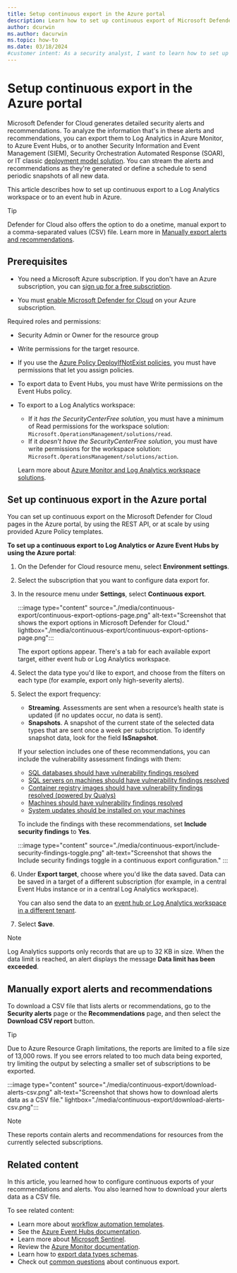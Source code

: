 ```yaml
---
title: Setup continuous export in the Azure portal
description: Learn how to set up continuous export of Microsoft Defender for Cloud security alerts and recommendations.
author: dcurwin
ms.author: dacurwin
ms.topic: how-to
ms.date: 03/18/2024
#customer intent: As a security analyst, I want to learn how to set up continuous export of alerts and recommendations in Microsoft Defender for Cloud so that I can analyze the data in Log Analytics or Azure Event Hubs.
---
```


# Setup continuous export in the Azure portal

Microsoft Defender for Cloud generates detailed security alerts and recommendations. To analyze the information that's in these alerts and recommendations, you can export them to Log Analytics in Azure Monitor, to Azure Event Hubs, or to another Security Information and Event Management (SIEM), Security Orchestration Automated Response (SOAR), or IT classic [deployment model solution](export-to-siem.md). You can stream the alerts and recommendations as they're generated or define a schedule to send periodic snapshots of all new data.

This article describes how to set up continuous export to a Log Analytics workspace or to an event hub in Azure.

> [!TIP]
> Defender for Cloud also offers the option to do a onetime, manual export to a comma-separated values (CSV) file. Learn more in [Manually export alerts and recommendations](#manually-export-alerts-and-recommendations).

## Prerequisites

- You need a Microsoft Azure subscription. If you don't have an Azure subscription, you can [sign up for a free subscription](https://azure.microsoft.com/pricing/free-trial/).

- You must [enable Microsoft Defender for Cloud](get-started.md#enable-defender-for-cloud-on-your-azure-subscription) on your Azure subscription.

Required roles and permissions:
- Security Admin or Owner for the resource group
- Write permissions for the target resource.
- If you use the [Azure Policy DeployIfNotExist policies](#set-up-continuous-export-at-scale-by-using-provided-policies), you must have permissions that let you assign policies.
- To export data to Event Hubs, you must have Write permissions on the Event Hubs policy.
- To export to a Log Analytics workspace: 
    - If it *has the SecurityCenterFree solution*, you must have a minimum of Read permissions for the workspace solution: `Microsoft.OperationsManagement/solutions/read`.
    - If it *doesn't have the SecurityCenterFree solution*, you must have write permissions for the workspace solution: `Microsoft.OperationsManagement/solutions/action`.
    
    Learn more about [Azure Monitor and Log Analytics workspace solutions](/previous-versions/azure/azure-monitor/insights/solutions).

## Set up continuous export in the Azure portal

You can set up continuous export on the Microsoft Defender for Cloud pages in the Azure portal, by using the REST API, or at scale by using provided Azure Policy templates.

**To set up a continuous export to Log Analytics or Azure Event Hubs by using the Azure portal**:

1. On the Defender for Cloud resource menu, select **Environment settings**.

1. Select the subscription that you want to configure data export for.

1. In the resource menu under **Settings**, select **Continuous export**.

    :::image type="content" source="./media/continuous-export/continuous-export-options-page.png" alt-text="Screenshot that shows the export options in Microsoft Defender for Cloud." lightbox="./media/continuous-export/continuous-export-options-page.png":::

    The export options appear. There's a tab for each available export target, either event hub or Log Analytics workspace.

1. Select the data type you'd like to export, and choose from the filters on each type (for example, export only high-severity alerts).

1. Select the export frequency:

    - **Streaming**. Assessments are sent when a resource’s health state is updated (if no updates occur, no data is sent).
    - **Snapshots**. A snapshot of the current state of the selected data types that are sent once a week per subscription. To identify snapshot data, look for the field **IsSnapshot**.

    If your selection includes one of these recommendations, you can include the vulnerability assessment findings with them:

    - [SQL databases should have vulnerability findings resolved](https://portal.azure.com/#blade/Microsoft_Azure_Security/RecommendationsBlade/assessmentKey/82e20e14-edc5-4373-bfc4-f13121257c37)
    - [SQL servers on machines should have vulnerability findings resolved](https://portal.azure.com/#blade/Microsoft_Azure_Security/RecommendationsBlade/assessmentKey/f97aa83c-9b63-4f9a-99f6-b22c4398f936)
    - [Container registry images should have vulnerability findings resolved (powered by Qualys)](https://portal.azure.com/#blade/Microsoft_Azure_Security/RecommendationsBlade/assessmentKey/dbd0cb49-b563-45e7-9724-889e799fa648)
    - [Machines should have vulnerability findings resolved](https://portal.azure.com/#blade/Microsoft_Azure_Security/RecommendationsBlade/assessmentKey/1195afff-c881-495e-9bc5-1486211ae03f)
    - [System updates should be installed on your machines](https://portal.azure.com/#blade/Microsoft_Azure_Security/RecommendationsBlade/assessmentKey/4ab6e3c5-74dd-8b35-9ab9-f61b30875b27)

    To include the findings with these recommendations, set **Include security findings** to **Yes**.

    :::image type="content" source="./media/continuous-export/include-security-findings-toggle.png" alt-text="Screenshot that shows the Include security findings toggle in a continuous export configuration." :::

1. Under **Export target**, choose where you'd like the data saved. Data can be saved in a target of a different subscription (for example, in a central Event Hubs instance or in a central Log Analytics workspace).

    You can also send the data to an [event hub or Log Analytics workspace in a different tenant](#export-data-to-an-event-hub-or-log-analytics-workspace-in-another-tenant).

1. Select **Save**.

> [!NOTE]
> Log Analytics supports only records that are up to 32 KB in size. When the data limit is reached, an alert displays the message **Data limit has been exceeded**.


## Manually export alerts and recommendations

To download a CSV file that lists alerts or recommendations, go to the **Security alerts** page or the **Recommendations** page, and then select the **Download CSV report** button.

> [!TIP]
> Due to Azure Resource Graph limitations, the reports are limited to a file size of 13,000 rows. If you see errors related to too much data being exported, try limiting the output by selecting a smaller set of subscriptions to be exported.

:::image type="content" source="./media/continuous-export/download-alerts-csv.png" alt-text="Screenshot that shows how to download alerts data as a CSV file." lightbox="./media/continuous-export/download-alerts-csv.png":::

> [!NOTE]
> These reports contain alerts and recommendations for resources from the currently selected subscriptions.

## Related content

In this article, you learned how to configure continuous exports of your recommendations and alerts. You also learned how to download your alerts data as a CSV file.

To see related content:

- Learn more about [workflow automation templates](https://github.com/Azure/Azure-Security-Center/tree/master/Workflow%20automation).
- See the [Azure Event Hubs documentation](../event-hubs/index.yml).
- Learn more about [Microsoft Sentinel](../sentinel/index.yml).
- Review the [Azure Monitor documentation](../azure-monitor/index.yml).
- Learn how to [export data types schemas](https://aka.ms/ASCAutomationSchemas).
- Check out [common questions](faq-general.yml) about continuous export.
